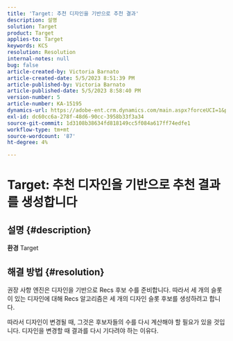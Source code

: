 ```yaml
---
title: 'Target: 추천 디자인을 기반으로 추천 결과'
description: 설명
solution: Target
product: Target
applies-to: Target
keywords: KCS
resolution: Resolution
internal-notes: null
bug: false
article-created-by: Victoria Barnato
article-created-date: 5/5/2023 8:51:39 PM
article-published-by: Victoria Barnato
article-published-date: 5/5/2023 8:58:40 PM
version-number: 5
article-number: KA-15195
dynamics-url: https://adobe-ent.crm.dynamics.com/main.aspx?forceUCI=1&pagetype=entityrecord&etn=knowledgearticle&id=0b8f5ca0-86eb-ed11-a7c6-6045bd0065f9
exl-id: dc60cc6a-278f-48d6-90cc-3958b33f3a34
source-git-commit: 1d3108b38634fd818149cc5f084a617ff74edfe1
workflow-type: tm+mt
source-wordcount: '87'
ht-degree: 4%

---
```


# Target: 추천 디자인을 기반으로 추천 결과를 생성합니다

## 설명 {#description}

<b>환경</b>
Target


## 해결 방법 {#resolution}


권장 사항 엔진은 디자인을 기반으로 Recs 후보 수를 준비합니다. 따라서 세 개의 슬롯이 있는 디자인에 대해 Recs 알고리즘은 세 개의 디자인 슬롯 후보를 생성하려고 합니다.

따라서 디자인이 변경될 때, 그것은 후보자들의 수를 다시 계산해야 할 필요가 있을 것입니다. 디자인을 변경할 때 결과를 다시 기다려야 하는 이유다.
